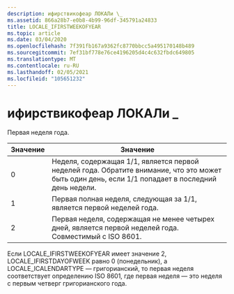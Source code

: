 ```yaml
---
description: ифирствикофеар ЛОКАЛи \_
ms.assetid: 866a28b7-e0b8-4b99-96df-345791a24833
title: LOCALE_IFIRSTWEEKOFYEAR
ms.topic: article
ms.date: 03/04/2020
ms.openlocfilehash: 7f391fb167a9362fc8770bbcc5a495170148b489
ms.sourcegitcommit: 7ef31bf778e76ce4196205d4c4c632fbdc649805
ms.translationtype: MT
ms.contentlocale: ru-RU
ms.lasthandoff: 02/05/2021
ms.locfileid: "105651232"
---
```

# <a name="locale_ifirstweekofyear"></a>ифирствикофеар ЛОКАЛи \_

Первая неделя года.



| Значение | Значение                                                                                                                          |
|-------|----------------------------------------------------------------------------------------------------------------------------------|
| 0     | Неделя, содержащая 1/1, является первой неделей года. Обратите внимание, что это может быть один день, если 1/1 попадает в последний день недели. |
| 1     | Первая полная неделя, следующая за 1/1, является первой неделей года.                                                                     |
| 2     | Первая неделя, содержащая не менее четырех дней, является первой неделей года. Совместимый с ISO 8601.                                     |

Если LOCALE_IFIRSTWEEKOFYEAR имеет значение 2, LOCALE_IFIRSTDAYOFWEEK равно 0 (понедельник), а LOCALE_ICALENDARTYPE — григорианский, то первая неделя соответствует определению ISO 8601, где первая неделя — это неделя с первым четверг григорианского года.


 

 

 



